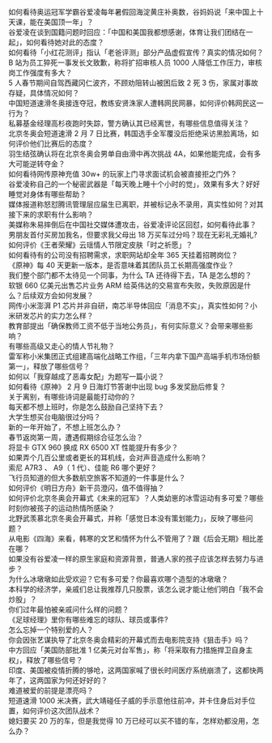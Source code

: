 如何看待奥运冠军学霸谷爱凌每年暑假回海淀黄庄补奥数，谷妈妈说「来中国上十天课，能在美国顶一年」？  
谷爱凌在谈到国籍问题时回应：「中国和美国我都想感谢，体育让我们团结在一起」，如何看待她对此的态度？  
如何看待「小红花测评」指认「老爸评测」部分产品虚假宣传？真实的情况如何？  
B 站为员工猝死一事发长文致歉，称将扩招审核人员 1000 人降低工作压力，审核岗工作强度有多大？  
5 人春节期间自驾西藏冈仁波齐，不顾劝阻转山被困后致 2 死 3 伤，家属对事故存疑，具体情况如何？  
中国短道速滑冬奥接连夺冠，教练安贤洙家人遭韩网民网暴，如何评价韩网民这一行为？  
私募基金经理高杉夜跑时失踪，警方确认其已经离世，有哪些信息值得关注？  
北京冬奥会短道速滑 2 月 7 日比赛，韩国选手全军覆没后拒绝采访黑脸离场，如何评价他们比赛后的态度？  
羽生结弦确认将在北京冬奥会男单自由滑中再次挑战 4A，如果他能完成，会有多大可能逆转夺金？  
如何看待网传原神充值 30w+ 的玩家上门寻求面试机会被直接拒之门外？  
谷爱凌称自己的一个秘密武器是「每天晚上睡十个小时的觉」，效果有多大？好好睡觉对身体有哪些帮助？  
媒体报道称怒怼腾讯管理层应届生已离职，并被标记永不录用，真实性如何？对其接下来的求职有什么影响？  
美媒称朱易摔倒后在中国社交媒体遭攻击，谷爱凌评论区回怼，如何看待此事？  
男朋友首付买房加我名，但要求我父母出 18 万买车过分吗？现在无彩礼无婚礼?  
如何评价《王者荣耀》云瑶情人节限定皮肤「时之祈愿」？  
如何看待有的公司没有招聘需求，求职网站却全年 365 天挂着招聘岗位？  
《原神》每 40 天更新一版本，是否意味着其团队员工长期高强度作业？  
我们整个部门都不太待见一个同事，为什么 TA 还待得下去，TA 是怎么想的？  
软银 660 亿美元出售芯片业务 ARM 给英伟达的交易宣布失败，失败原因是什么？后续双方会如何发展？  
网传小米澎湃 P1 芯片并非自研，南芯半导体回应「消息不实」，真实性如何？小米研发芯片的实力怎么样？  
教育部提出「确保教师工资不低于当地公务员」，有何实际意义？会带来哪些影响？  
有哪些高级又走心的情人节礼物？  
雷军称小米集团正式组建高端化战略工作组，「三年内拿下国产高端手机市场份额第一」，释放了哪些信号？  
如何以「我穿越成了恶毒女配」为题写一篇小说？  
如何看待《原神》 2 月 9 日海灯节答谢中出现 bug 多发奖励后修复？  
关于离别，有哪些诗词是最能打动你的？  
每天都不想上班时，你是怎么鼓励自己坚持下去？  
大学生想买台电脑很过分吗？  
新的一年开始了，不想上班怎么办？  
春节返岗第一周，遭遇假期综合征怎么治？  
将显卡 GTX 960 换成 RX 6500 XT 性能提升有多少？  
如果弄个几百公里或者更长的耳机线，会对声音造成什么影响？  
索尼 A7R3 、 A9（ 1 代）、佳能 R6 哪个更好？  
飞行员知道的但大多数航空旅客不知道的一件事是什么？  
如何评价《明日方舟》新干员澄闪，值不值得抽？  
如何评价北京冬奥会开幕式《未来的冠军》？人类幼崽的冰雪运动有多可爱？哪些时刻你被孩子的运动热情所感染？  
北野武羡慕北京冬奥会开幕式，并称「感觉日本没有策划能力」，反映了哪些问题？  
从电影《四海》来看，韩寒的文艺和情怀为什么不管用了？跟《后会无期》相比差在哪？  
如果没有谷爱凌一样的原生家庭和资源背景，普通人家的孩子应该怎样去努力与进步？  
为什么冰墩墩如此受欢迎？它有多可爱？你最喜欢哪个造型的冰墩墩？  
本科学的经济学，亲戚们总让我推荐几只股票，该怎么说才能让他们明白「我不会炒股」？  
你们过年最怕被亲戚问什么样的问题？  
《足球经理》里你有哪些难忘的球队、球员或事件?  
怎么忘掉一个特别爱的人？  
你会因张艺谋执导了北京冬奥会精彩的开幕式而去电影院支持《狙击手》吗？  
中方回应「美国防部批准 1 亿美元对台军售」，称「将采取有力措施捍卫自身主权」，释放了哪些信号？  
印度、美国被疫情折腾的够呛，这两国家喊了很长时间医疗系统崩溃了，这都快两年了，这两国家为何还好好的？  
难道被爱的前提是漂亮吗？  
短道速滑 1000 米决赛，武大靖碰任子威的手示意他往前冲，并卡住身后对手位置，如何评价这次团队战术？  
媳妇要买 20 万的车，但是我觉得 10 万已经可以买不错的车，怎样劝都没用，怎么办？  
